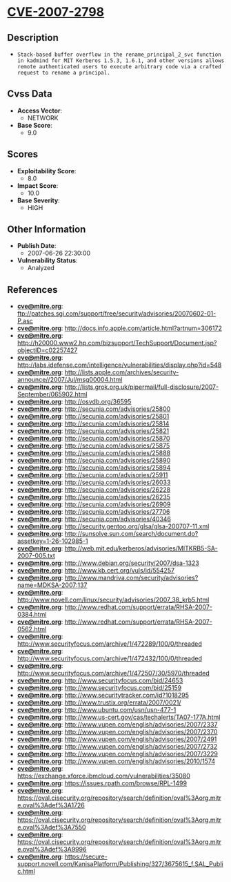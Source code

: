 
# [CVE-2007-2798](https://cve.mitre.org/cgi-bin/cvename.cgi?name=CVE-2007-2798)

## Description

- `Stack-based buffer overflow in the rename_principal_2_svc function in kadmind for MIT Kerberos 1.5.3, 1.6.1, and other versions allows remote authenticated users to execute arbitrary code via a crafted request to rename a principal.`

## Cvss Data

- **Access Vector**:
  - NETWORK
- **Base Score**:
  - 9.0

## Scores

- **Exploitability Score**:
  - 8.0
- **Impact Score**:
  - 10.0
- **Base Severity**:
  - HIGH

## Other Information

- **Publish Date**:
  - 2007-06-26 22:30:00
- **Vulnerability Status**:
  - Analyzed

## References

- **cve@mitre.org**: ftp://patches.sgi.com/support/free/security/advisories/20070602-01-P.asc
- **cve@mitre.org**: http://docs.info.apple.com/article.html?artnum=306172
- **cve@mitre.org**: http://h20000.www2.hp.com/bizsupport/TechSupport/Document.jsp?objectID=c02257427
- **cve@mitre.org**: http://labs.idefense.com/intelligence/vulnerabilities/display.php?id=548
- **cve@mitre.org**: http://lists.apple.com/archives/security-announce//2007/Jul/msg00004.html
- **cve@mitre.org**: http://lists.grok.org.uk/pipermail/full-disclosure/2007-September/065902.html
- **cve@mitre.org**: http://osvdb.org/36595
- **cve@mitre.org**: http://secunia.com/advisories/25800
- **cve@mitre.org**: http://secunia.com/advisories/25801
- **cve@mitre.org**: http://secunia.com/advisories/25814
- **cve@mitre.org**: http://secunia.com/advisories/25821
- **cve@mitre.org**: http://secunia.com/advisories/25870
- **cve@mitre.org**: http://secunia.com/advisories/25875
- **cve@mitre.org**: http://secunia.com/advisories/25888
- **cve@mitre.org**: http://secunia.com/advisories/25890
- **cve@mitre.org**: http://secunia.com/advisories/25894
- **cve@mitre.org**: http://secunia.com/advisories/25911
- **cve@mitre.org**: http://secunia.com/advisories/26033
- **cve@mitre.org**: http://secunia.com/advisories/26228
- **cve@mitre.org**: http://secunia.com/advisories/26235
- **cve@mitre.org**: http://secunia.com/advisories/26909
- **cve@mitre.org**: http://secunia.com/advisories/27706
- **cve@mitre.org**: http://secunia.com/advisories/40346
- **cve@mitre.org**: http://security.gentoo.org/glsa/glsa-200707-11.xml
- **cve@mitre.org**: http://sunsolve.sun.com/search/document.do?assetkey=1-26-102985-1
- **cve@mitre.org**: http://web.mit.edu/kerberos/advisories/MITKRB5-SA-2007-005.txt
- **cve@mitre.org**: http://www.debian.org/security/2007/dsa-1323
- **cve@mitre.org**: http://www.kb.cert.org/vuls/id/554257
- **cve@mitre.org**: http://www.mandriva.com/security/advisories?name=MDKSA-2007:137
- **cve@mitre.org**: http://www.novell.com/linux/security/advisories/2007_38_krb5.html
- **cve@mitre.org**: http://www.redhat.com/support/errata/RHSA-2007-0384.html
- **cve@mitre.org**: http://www.redhat.com/support/errata/RHSA-2007-0562.html
- **cve@mitre.org**: http://www.securityfocus.com/archive/1/472289/100/0/threaded
- **cve@mitre.org**: http://www.securityfocus.com/archive/1/472432/100/0/threaded
- **cve@mitre.org**: http://www.securityfocus.com/archive/1/472507/30/5970/threaded
- **cve@mitre.org**: http://www.securityfocus.com/bid/24653
- **cve@mitre.org**: http://www.securityfocus.com/bid/25159
- **cve@mitre.org**: http://www.securitytracker.com/id?1018295
- **cve@mitre.org**: http://www.trustix.org/errata/2007/0021/
- **cve@mitre.org**: http://www.ubuntu.com/usn/usn-477-1
- **cve@mitre.org**: http://www.us-cert.gov/cas/techalerts/TA07-177A.html
- **cve@mitre.org**: http://www.vupen.com/english/advisories/2007/2337
- **cve@mitre.org**: http://www.vupen.com/english/advisories/2007/2370
- **cve@mitre.org**: http://www.vupen.com/english/advisories/2007/2491
- **cve@mitre.org**: http://www.vupen.com/english/advisories/2007/2732
- **cve@mitre.org**: http://www.vupen.com/english/advisories/2007/3229
- **cve@mitre.org**: http://www.vupen.com/english/advisories/2010/1574
- **cve@mitre.org**: https://exchange.xforce.ibmcloud.com/vulnerabilities/35080
- **cve@mitre.org**: https://issues.rpath.com/browse/RPL-1499
- **cve@mitre.org**: https://oval.cisecurity.org/repository/search/definition/oval%3Aorg.mitre.oval%3Adef%3A1726
- **cve@mitre.org**: https://oval.cisecurity.org/repository/search/definition/oval%3Aorg.mitre.oval%3Adef%3A7550
- **cve@mitre.org**: https://oval.cisecurity.org/repository/search/definition/oval%3Aorg.mitre.oval%3Adef%3A9996
- **cve@mitre.org**: https://secure-support.novell.com/KanisaPlatform/Publishing/327/3675615_f.SAL_Public.html
